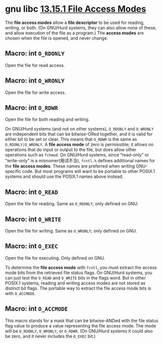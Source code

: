 # gnu libc [13.15.1 File Access Modes](https://www.gnu.org/software/libc/manual/html_node/Access-Modes.html#Access-Modes)

The **file access modes** allow a **file descriptor** to be used for reading, writing, or both. (On GNU/Hurd systems, they can also allow none of these, and allow execution of the file as a program.) The **access modes** are chosen when the file is opened, and never change.



## Macro: int `O_RDONLY`

Open the file for read access.



## Macro: int `O_WRONLY`

Open the file for write access.



## Macro: int `O_RDWR`

Open the file for both reading and writing.



On GNU/Hurd systems (and not on other systems), `O_RDONLY` and `O_WRONLY` are independent bits that can be bitwise-ORed together, and it is valid for either bit to be set or clear. This means that `O_RDWR` is the same as `O_RDONLY|O_WRONLY`. A **file access mode** of zero is permissible; it allows no operations that do input or output to the file, but does allow other operations such as `fchmod`. On GNU/Hurd systems, since “read-only” or “write-only” is a misnomer(用词不当), `fcntl.h` defines additional names for the **file access modes**. These names are preferred when writing GNU-specific code. But most programs will want to be portable to other POSIX.1 systems and should use the POSIX.1 names above instead.



## Macro: int `O_READ`

Open the file for reading. Same as `O_RDONLY`; only defined on GNU.



## Macro: int `O_WRITE`

Open the file for writing. Same as `O_WRONLY`; only defined on GNU.



## Macro: int `O_EXEC`

Open the file for executing. Only defined on GNU.





To determine the **file access mode** with `fcntl`, you must extract the access mode bits from the retrieved file status flags. On GNU/Hurd systems, you can just test the `O_READ` and `O_WRITE` bits in the flags word. But in other POSIX.1 systems, reading and writing access modes are not stored as distinct bit flags. The portable way to extract the file access mode bits is with `O_ACCMODE`.



## Macro: int `O_ACCMODE`

This macro stands for a mask that can be bitwise-ANDed with the file status flag value to produce a value representing the file access mode. The mode will be `O_RDONLY`, `O_WRONLY`, or `O_RDWR`. (On GNU/Hurd systems it could also be zero, and it never includes the `O_EXEC` bit.)